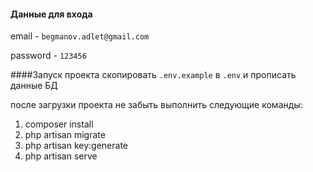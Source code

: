 #### Данные для входа

<p>email - <code>begmanov.adlet@gmail.com</code></p>
<p>password - <code>123456</code></p>

####Запуск проекта
скопировать <code>.env.example</code> в <code>.env</code> и прописать данные БД
<p>после загрузки проекта не забыть выполнить следующие команды:</p>
<ol>
<li>composer install</li>
<li>php artisan migrate</li>
<li>php artisan key:generate</li>
<li>php artisan serve</li>
</ol>